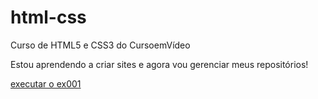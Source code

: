 # html-css
 Curso de HTML5 e CSS3 do CursoemVídeo

 Estou aprendendo a criar sites e agora vou gerenciar meus repositórios!
 
 <a href="https://valmirallves.github.io/html-css/exercícios/ex001/index.html">executar o ex001</a>
